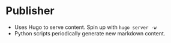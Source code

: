# Publisher

* Uses Hugo to serve content. Spin up with `hugo server -w`
* Python scripts periodically generate new markdown content.